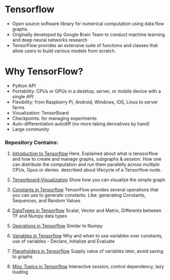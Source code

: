 # Tensorflow
* Open source software library for numerical computation using data flow graphs. 
* Originally developed by Google Brain Team to conduct machine learning and deep neural networks research
* TensorFlow provides an extensive suite of functions and classes that allow users to build various models from scratch.

# Why TensorFlow?
* Python API
* Portability: CPUs or GPUs in a desktop, server, or mobile device with a single API
* Flexibility: from Raspberry Pi, Android, Windows, iOS, Linux to server farms
* Visualization: TensorBoard
* Checkpoints: for managing experiments
* Auto-differentiation autodiff (no more taking derivatives by hand)
* Large community

### Repository Contains:

1. [Introduction to Tensorflow](https://github.com/vkgpt11/tensorflow/blob/master/1.%20Tensorflow.ipynb)
   Here, Explained about what is tenssorflow and how to create and manage graphs, subgraphs & session.
   How one can distribute the computation and run them parallelly across multiple CPUs, Gpus or devies.
   described about lifecycle of a Tensorflow node.

2. [Tensorboard-Visualization](https://github.com/vkgpt11/tensorflow/blob/master/2.%20TensorBoard%20-%20Visualizing%20Learning.ipynb)
   Show how you can visualize the simple graph

3. [Constants in Tensorflow](https://github.com/vkgpt11/tensorflow/blob/master/3.%20Tensorflow%20-%20Constants.ipynb)
   TensorFlow provides several operations that you can use to generate constants. Like: generating Constants, Sequences, and Random Values

4. [DataTypes in Tensorflow](https://github.com/vkgpt11/tensorflow/blob/master/4.%20Tensorflow%20-%20DataTypes.ipynb)
    Scalar, Vector and  Matrix, Differents between TF and Numpy data types

5. [Operations in Tensorflow](https://github.com/vkgpt11/tensorflow/blob/master/5.%20Tensorflow%20-%20Operations.ipynb)
   Similar to Numpy 

6. [Variables in Tensorflow](https://github.com/vkgpt11/tensorflow/blob/master/6.%20Tensorflow%20-%20Variables.ipynb)
   Why and when to use variables over constants, use of variables - Declare, initialize and Evaluate

7. [Placeholders in Tensorflow](https://github.com/vkgpt11/tensorflow/blob/master/7.%20Tensorflow-Placeholder.ipynb)
   Supply value of variables later, avoid saving to graphs
   
8. [Misc Topics in Tensorflow](https://github.com/vkgpt11/tensorflow/blob/master/8.%20Misc%20Topics%20.ipynb)
   Interactive session, control dependency, lazy loading


